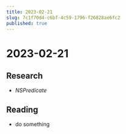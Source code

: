 ```yaml
---
title: 2023-02-21
slug: 7c1f70d4-c6bf-4c59-1796-f26828ae6fc2
published: true
---
```


# 2023-02-21

## Research

* *NSPredicate*

## Reading

* do something

